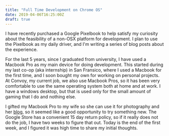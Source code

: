 ```yaml
---
title: "Full Time Development on Chrome OS"
date: 2019-04-06T16:25:00Z
draft: true
---
```


I have recently purchased a Google Pixelbook to help satisfy my curiosity about the feasibility of a non-OSX platform for development. I plan to use the Pixelbook as my daily driver, and I'm writing a series of blog posts about the experience.

<!--more-->

For the last 5 years, since I graduated from university, I have used a Macbook Pro as my main device for doing development. This started during my last co-op (aka internship) in San Fransico, where I used a Macbook for the first time, and I soon bought my own for working on personal projects. At Convoy, my current job, we also use Macbook Pros, so it has been very comfortable to use the same operating system both at home and at work. I have a windows desktop, but that is used only for the small amount of gaming that I do and nothing else.

I gifted my Macbook Pro to my wife so she can use it for photography and her [blog](https://www.panaceats.com), so it seemed like a good opportunity to try something new. The Google Store has a convenient 15 day return policy, so if it really does not do the job, I have two weeks to figure that out. Today is the end of the first week, and I figured it was high time to share my initial thoughts.
